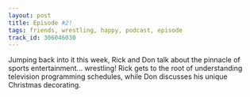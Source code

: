 ```yaml
---
layout: post
title: Episode #2!
tags: friends, wrestling, happy, podcast, episode
track_id: 306046030
---
```


Jumping back into it this week, Rick and Don talk about the pinnacle of sports entertainment... wrestling! Rick gets to the root of understanding television programming schedules, while Don discusses his unique Christmas decorating.
